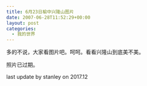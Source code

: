 ```yaml
---
title: 6月23日榆中兴隆山图片
date: 2007-06-28T11:52:29+00:00
layout: post
categories:
  - 我的世界
---
```

多的不说，大家看图片吧。呵呵。看看兴隆山到底美不美。

照片已过期。

last update by stanley on 2017.12